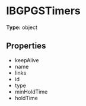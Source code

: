 # IBGPGSTimers


**Type:** object

## Properties
* keepAlive
* name
* links
* id
* type
* minHoldTime
* holdTime
